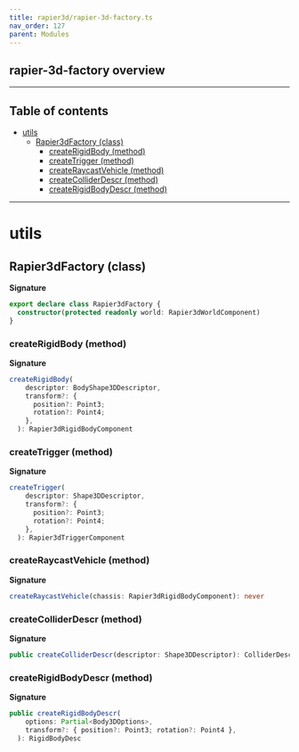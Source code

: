 ```yaml
---
title: rapier3d/rapier-3d-factory.ts
nav_order: 127
parent: Modules
---
```


## rapier-3d-factory overview

---

<h2 class="text-delta">Table of contents</h2>

- [utils](#utils)
  - [Rapier3dFactory (class)](#rapier3dfactory-class)
    - [createRigidBody (method)](#createrigidbody-method)
    - [createTrigger (method)](#createtrigger-method)
    - [createRaycastVehicle (method)](#createraycastvehicle-method)
    - [createColliderDescr (method)](#createcolliderdescr-method)
    - [createRigidBodyDescr (method)](#createrigidbodydescr-method)

---

# utils

## Rapier3dFactory (class)

**Signature**

```ts
export declare class Rapier3dFactory {
  constructor(protected readonly world: Rapier3dWorldComponent)
}
```

### createRigidBody (method)

**Signature**

```ts
createRigidBody(
    descriptor: BodyShape3DDescriptor,
    transform?: {
      position?: Point3;
      rotation?: Point4;
    },
  ): Rapier3dRigidBodyComponent
```

### createTrigger (method)

**Signature**

```ts
createTrigger(
    descriptor: Shape3DDescriptor,
    transform?: {
      position?: Point3;
      rotation?: Point4;
    },
  ): Rapier3dTriggerComponent
```

### createRaycastVehicle (method)

**Signature**

```ts
createRaycastVehicle(chassis: Rapier3dRigidBodyComponent): never
```

### createColliderDescr (method)

**Signature**

```ts
public createColliderDescr(descriptor: Shape3DDescriptor): ColliderDesc[]
```

### createRigidBodyDescr (method)

**Signature**

```ts
public createRigidBodyDescr(
    options: Partial<Body3DOptions>,
    transform?: { position?: Point3; rotation?: Point4 },
  ): RigidBodyDesc
```
